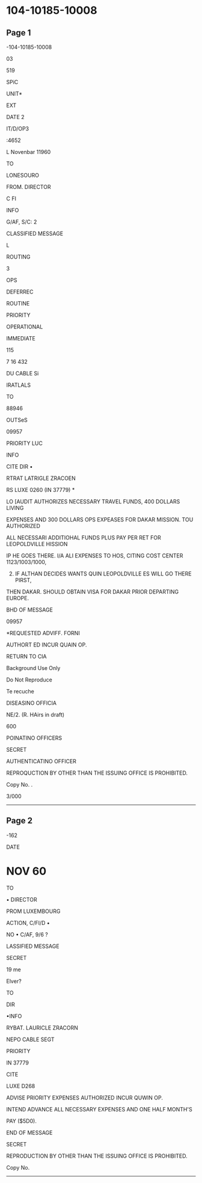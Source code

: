 # 104-10185-10008

## Page 1

-104-10185-10008

03

519

SPiC

UNIT*

EXT

DATE 2

IT/D/OP3

:4652

L Novenbar 11960

TO

LONESOURO

FROM. DIRECTOR

C FI

INFO

G/AF, S/C: 2

CLASSIFIED MESSAGE

L

ROUTING

3

OPS

DEFERREC

ROUTINE

PRIORITY

OPERATIONAL

IMMEDIATE

115

7 16 432

DU CABLE Si

IRATLALS

TO

88946

OUTSeS

09957

PRIORITY LUC

INFO

CITE DIR •

RTRAT LATRIGLE ZRACOEN

RS LUXE 0260 (IN 37779) *

LO [AUDIT AUTHORIZES NECESSARY TRAVEL FUNDS, 400 DOLLARS LIVING

EXPENSES AND 300 DOLLARS OPS EXPEASES FOR DAKAR MISSION. TOU AUTHORIZED

ALL NECESSARI ADDITIOHAL FUNDS PLUS PAY PER RET FOR LEOPOLDVILLE HISSION

IP HE GOES THERE. I/A ALI EXPENSES TO HOS, CITING COST CENTER 1123/1003/1000,

2. IF ALTHAN DECIDES WANTS QUIN LEOPOLDVILLE ES WILL GO THERE PIRST,

THEN DAKAR. SHOULD OBTAIN VISA FOR DAKAR PRIOR DEPARTING EUROPE.

BHD OF MESSAGE

09957

*REQUESTED ADVIFF. FORNI

AUTHORT ED INCUR QUAIN OP.

RETURN TO CIA

Background Use Only

Do Not Reproduce

Te recuche

DISEASINO OFFICIA

NE/2. (R. HAirs in draft)

600

POINATINO OFFICERS

SECRET

AUTHENTICATINO OFFICER

REPROQUCTION BY OTHER THAN THE ISSUING OFFICE IS PROHIBITED.

Copy No. .

3/000

---

## Page 2

-162

DATE

# NOV 60

TO

• DIRECTOR

PROM LUXEMBOURG

ACTION, C/FI/D •

NO • C/AF, 9/6 ?

LASSIFIED MESSAGE

SECRET

19 me

Elver?

TO

DIR

•INFO

RYBAT. LAURICLE ZRACORN

NEPO CABLE SEGT

PRIORITY

IN 37779

CITE

LUXE D268

ADVISE PRIORITY EXPENSES AUTHORIZED INCUR QUWIN OP.

INTEND ADVANCE ALL NECESSARY EXPENSES AND ONE HALF MONTH'S

PAY ($5D0).

END OF MESSAGE

SECRET

REPRODUCTION BY OTHER THAN THE ISSUING OFFICE IS PROHIBITED.

Copy No.

---

